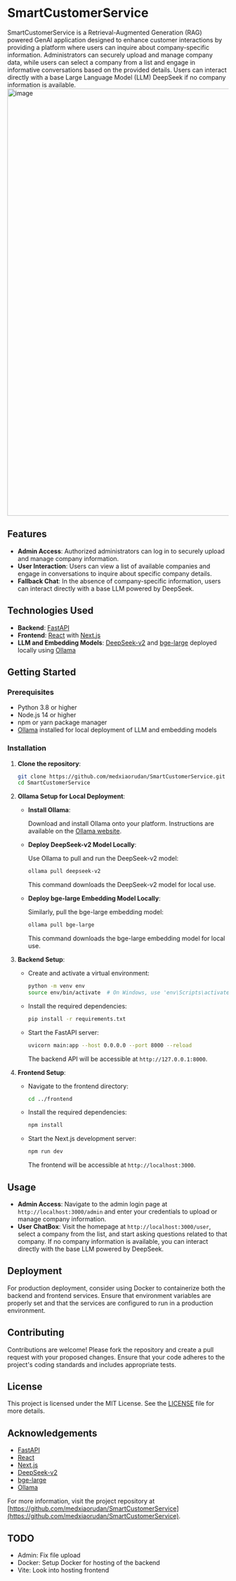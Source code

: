 # SmartCustomerService

SmartCustomerService is a Retrieval-Augmented Generation (RAG) powered GenAI application designed to enhance customer interactions by providing a platform where users can inquire about company-specific information. Administrators can securely upload and manage company data, while users can select a company from a list and engage in informative conversations based on the provided details. Users can interact directly with a base Large Language Model (LLM) DeepSeek if no company information is available.
<img width="971" alt="image" src="https://github.com/user-attachments/assets/488c9c2b-2335-49c7-b1c1-ae37ff456628" />

## Features

- **Admin Access**: Authorized administrators can log in to securely upload and manage company information.
- **User Interaction**: Users can view a list of available companies and engage in conversations to inquire about specific company details.
- **Fallback Chat**: In the absence of company-specific information, users can interact directly with a base LLM powered by DeepSeek.

## Technologies Used

- **Backend**: [FastAPI](https://fastapi.tiangolo.com/)
- **Frontend**: [React](https://reactjs.org/) with [Next.js](https://nextjs.org/)
- **LLM and Embedding Models**: [DeepSeek-v2](https://ollama.com/library/deepseek-v2) and [bge-large](https://ollama.com/library/bge-large) deployed locally using [Ollama](https://ollama.com/)

## Getting Started

### Prerequisites

- Python 3.8 or higher
- Node.js 14 or higher
- npm or yarn package manager
- [Ollama](https://ollama.com/) installed for local deployment of LLM and embedding models

### Installation

1. **Clone the repository**:

   ```bash
   git clone https://github.com/medxiaorudan/SmartCustomerService.git
   cd SmartCustomerService
   ```

2. **Ollama Setup for Local Deployment**:

   - **Install Ollama**:

     Download and install Ollama onto your platform. Instructions are available on the [Ollama website](https://ollama.com/).

   - **Deploy DeepSeek-v2 Model Locally**:

     Use Ollama to pull and run the DeepSeek-v2 model:

     ```bash
     ollama pull deepseek-v2
     ```

     This command downloads the DeepSeek-v2 model for local use. 

   - **Deploy bge-large Embedding Model Locally**:

     Similarly, pull the bge-large embedding model:

     ```bash
     ollama pull bge-large
     ```

     This command downloads the bge-large embedding model for local use.
     
3. **Backend Setup**:

   - Create and activate a virtual environment:

     ```bash
     python -m venv env
     source env/bin/activate  # On Windows, use 'env\Scripts\activate'
     ```

   - Install the required dependencies:

     ```bash
     pip install -r requirements.txt
     ```

   - Start the FastAPI server:

     ```bash
     uvicorn main:app --host 0.0.0.0 --port 8000 --reload
     ```

     The backend API will be accessible at `http://127.0.0.1:8000`.

4. **Frontend Setup**:

   - Navigate to the frontend directory:

     ```bash
     cd ../frontend
     ```

   - Install the required dependencies:

     ```bash
     npm install
     ```

   - Start the Next.js development server:

     ```bash
     npm run dev
     ```

     The frontend will be accessible at `http://localhost:3000`.


## Usage

- **Admin Access**: Navigate to the admin login page at `http://localhost:3000/admin` and enter your credentials to upload or manage company information.
- **User ChatBox**: Visit the homepage at `http://localhost:3000/user`, select a company from the list, and start asking questions related to that company. If no company information is available, you can interact directly with the base LLM powered by DeepSeek.

## Deployment

For production deployment, consider using Docker to containerize both the backend and frontend services. Ensure that environment variables are properly set and that the services are configured to run in a production environment.

## Contributing

Contributions are welcome! Please fork the repository and create a pull request with your proposed changes. Ensure that your code adheres to the project's coding standards and includes appropriate tests.

## License

This project is licensed under the MIT License. See the [LICENSE](LICENSE) file for more details.

## Acknowledgements

- [FastAPI](https://fastapi.tiangolo.com/)
- [React](https://reactjs.org/)
- [Next.js](https://nextjs.org/)
- [DeepSeek-v2](https://ollama.com/library/deepseek-v2)
- [bge-large](https://ollama.com/library/bge-large)
- [Ollama](https://ollama.com/)

For more information, visit the project repository at [https://github.com/medxiaorudan/SmartCustomerService](https://github.com/medxiaorudan/SmartCustomerService). 

## TODO
* Admin: Fix file upload
* Docker: Setup Docker for hosting of the backend
* Vite: Look into hosting frontend
